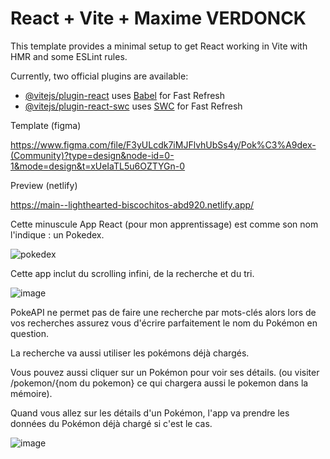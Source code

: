 # React + Vite + Maxime VERDONCK

This template provides a minimal setup to get React working in Vite with HMR and some ESLint rules.

Currently, two official plugins are available:

- [@vitejs/plugin-react](https://github.com/vitejs/vite-plugin-react/blob/main/packages/plugin-react/README.md) uses [Babel](https://babeljs.io/) for Fast Refresh
- [@vitejs/plugin-react-swc](https://github.com/vitejs/vite-plugin-react-swc) uses [SWC](https://swc.rs/) for Fast Refresh

Template (figma)

https://www.figma.com/file/F3yULcdk7iMJFlvhUbSs4y/Pok%C3%A9dex-(Community)?type=design&node-id=0-1&mode=design&t=xUeIaTL5u6OZTYGn-0

Preview (netlify)

https://main--lighthearted-biscochitos-abd920.netlify.app/

Cette minuscule App React (pour mon apprentissage) est comme son nom l'indique : un Pokedex.

![pokedex](https://github.com/vMaxime/Pokedex-REACT/assets/49071800/e99f3347-d892-4c03-a4de-9101427b473f)

Cette app inclut du scrolling infini, de la recherche et du tri.

![image](https://github.com/vMaxime/Pokedex-REACT/assets/49071800/a847dbff-2f2c-4bd3-988a-a891a9b223ac)

PokeAPI ne permet pas de faire une recherche par mots-clés alors lors de vos recherches assurez vous d'écrire parfaitement le nom du Pokémon en question.

La recherche va aussi utiliser les pokémons déjà chargés.

Vous pouvez aussi cliquer sur un Pokémon pour voir ses détails. (ou visiter /pokemon/{nom du pokemon} ce qui chargera aussi le pokemon dans la mémoire).

Quand vous allez sur les détails d'un Pokémon, l'app va prendre les données du Pokémon déjà chargé si c'est le cas.

![image](https://github.com/vMaxime/Pokedex-REACT/assets/49071800/772b00c5-19c7-4718-b3f9-e3e2d9f89edc)
